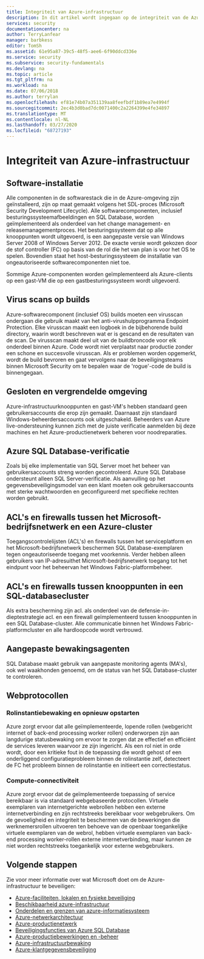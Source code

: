 ```yaml
---
title: Integriteit van Azure-infrastructuur
description: In dit artikel wordt ingegaan op de integriteit van de Azure-infrastructuur.
services: security
documentationcenter: na
author: TerryLanfear
manager: barbkess
editor: TomSh
ms.assetid: 61e95a87-39c5-48f5-aee6-6f90ddcd336e
ms.service: security
ms.subservice: security-fundamentals
ms.devlang: na
ms.topic: article
ms.tgt_pltfrm: na
ms.workload: na
ms.date: 07/06/2018
ms.author: terrylan
ms.openlocfilehash: ef81e74b07a351139aa8feefbdf1b89ea7e4994f
ms.sourcegitcommit: 2ec4b3d0bad7dc0071400c2a2264399e4fe34897
ms.translationtype: MT
ms.contentlocale: nl-NL
ms.lasthandoff: 03/27/2020
ms.locfileid: "68727193"
---
```

# <a name="azure-infrastructure-integrity"></a>Integriteit van Azure-infrastructuur

## <a name="software-installation"></a>Software-installatie
Alle componenten in de softwarestack die in de Azure-omgeving zijn geïnstalleerd, zijn op maat gemaakt volgens het SDL-proces (Microsoft Security Development Lifecycle). Alle softwarecomponenten, inclusief besturingssysteemafbeeldingen en SQL Database, worden geïmplementeerd als onderdeel van het change management- en releasemanagementproces. Het besturingssysteem dat op alle knooppunten wordt uitgevoerd, is een aangepaste versie van Windows Server 2008 of Windows Server 2012. De exacte versie wordt gekozen door de stof controller (FC) op basis van de rol die het van plan is voor het OS te spelen. Bovendien staat het host-besturingssysteem de installatie van ongeautoriseerde softwarecomponenten niet toe.

Sommige Azure-componenten worden geïmplementeerd als Azure-clients op een gast-VM die op een gastbesturingssysteem wordt uitgevoerd.

## <a name="virus-scans-on-builds"></a>Virus scans op builds
Azure-softwarecomponent (inclusief OS) builds moeten een virusscan ondergaan die gebruik maakt van het anti-virushulpprogramma Endpoint Protection. Elke virusscan maakt een logboek in de bijbehorende build directory, waarin wordt beschreven wat er is gescand en de resultaten van de scan. De virusscan maakt deel uit van de buildbroncode voor elk onderdeel binnen Azure. Code wordt niet verplaatst naar productie zonder een schone en succesvolle virusscan. Als er problemen worden opgemerkt, wordt de build bevroren en gaat vervolgens naar de beveiligingsteams binnen Microsoft Security om te bepalen waar de 'rogue'-code de build is binnengegaan.

## <a name="closed-and-locked-environment"></a>Gesloten en vergrendelde omgeving
Azure-infrastructuurknooppunten en gast-VM's hebben standaard geen gebruikersaccounts die erop zijn gemaakt. Daarnaast zijn standaard Windows-beheerdersaccounts ook uitgeschakeld. Beheerders van Azure live-ondersteuning kunnen zich met de juiste verificatie aanmelden bij deze machines en het Azure-productienetwerk beheren voor noodreparaties.

## <a name="azure-sql-database-authentication"></a>Azure SQL Database-verificatie
Zoals bij elke implementatie van SQL Server moet het beheer van gebruikersaccounts streng worden gecontroleerd. Azure SQL Database ondersteunt alleen SQL Server-verificatie. Als aanvulling op het gegevensbeveiligingsmodel van een klant moeten ook gebruikersaccounts met sterke wachtwoorden en geconfigureerd met specifieke rechten worden gebruikt.

## <a name="acls-and-firewalls-between-the-microsoft-corporate-network-and-an-azure-cluster"></a>ACL's en firewalls tussen het Microsoft-bedrijfsnetwerk en een Azure-cluster
Toegangscontrolelijsten (ACL's) en firewalls tussen het serviceplatform en het Microsoft-bedrijfsnetwerk beschermen SQL Database-exemplaren tegen ongeautoriseerde toegang met voorkennis. Verder hebben alleen gebruikers van IP-adresuithet Microsoft-bedrijfsnetwerk toegang tot het eindpunt voor het beheervan het Windows Fabric-platformbeheer.

## <a name="acls-and-firewalls-between-nodes-in-a-sql-database-cluster"></a>ACL's en firewalls tussen knooppunten in een SQL-databasecluster
Als extra bescherming zijn acl. als onderdeel van de defensie-in-dieptestrategie acl. en een firewall geïmplementeerd tussen knooppunten in een SQL Database-cluster. Alle communicatie binnen het Windows Fabric-platformcluster en alle hardloopcode wordt vertrouwd.

## <a name="custom-monitoring-agents"></a>Aangepaste bewakingsagenten
SQL Database maakt gebruik van aangepaste monitoring agents (MA's), ook wel waakhonden genoemd, om de status van het SQL Database-cluster te controleren.

## <a name="web-protocols"></a>Webprotocollen

### <a name="role-instance-monitoring-and-restart"></a>Rolinstantiebewaking en opnieuw opstarten
Azure zorgt ervoor dat alle geïmplementeerde, lopende rollen (webgericht internet of back-end processing worker rollen) onderworpen zijn aan langdurige statusbewaking om ervoor te zorgen dat ze effectief en efficiënt de services leveren waarvoor ze zijn ingericht. Als een rol niet in orde wordt, door een kritieke fout in de toepassing die wordt gehost of een onderliggend configuratieprobleem binnen de rolinstantie zelf, detecteert de FC het probleem binnen de rolinstantie en initieert een correctiestatus.

### <a name="compute-connectivity"></a>Compute-connectiviteit
Azure zorgt ervoor dat de geïmplementeerde toepassing of service bereikbaar is via standaard webgebaseerde protocollen. Virtuele exemplaren van internetgerichte webrollen hebben een externe internetverbinding en zijn rechtstreeks bereikbaar voor webgebruikers. Om de gevoeligheid en integriteit te beschermen van de bewerkingen die werknemersrollen uitvoeren ten behoeve van de openbaar toegankelijke virtuele exemplaren van de webrol, hebben virtuele exemplaren van back-end processing worker-rollen externe internetverbinding, maar kunnen ze niet worden rechtstreeks toegankelijk voor externe webgebruikers.

## <a name="next-steps"></a>Volgende stappen
Zie voor meer informatie over wat Microsoft doet om de Azure-infrastructuur te beveiligen:

- [Azure-faciliteiten, lokalen en fysieke beveiliging](physical-security.md)
- [Beschikbaarheid azure-infrastructuur](infrastructure-availability.md)
- [Onderdelen en grenzen van azure-informatiesysteem](infrastructure-components.md)
- [Azure-netwerkarchitectuur](infrastructure-network.md)
- [Azure-productienetwerk](production-network.md)
- [Beveiligingsfuncties van Azure SQL Database](infrastructure-sql.md)
- [Azure-productiebewerkingen en -beheer](infrastructure-operations.md)
- [Azure-infrastructuurbewaking](infrastructure-monitoring.md)
- [Azure-klantgegevensbeveiliging](protection-customer-data.md)
